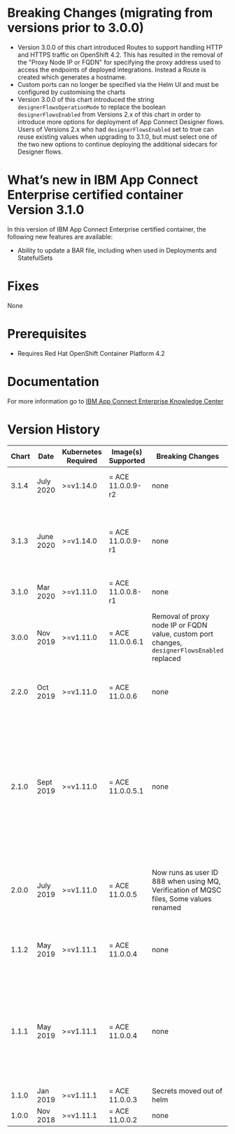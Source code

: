 # Breaking Changes (migrating from versions prior to 3.0.0)

* Version 3.0.0 of this chart introduced Routes to support handling HTTP and HTTPS traffic on OpenShift 4.2. This has resulted in the removal of the "Proxy Node IP or FQDN" for specifying the proxy address used to access the endpoints of deployed integrations. Instead a Route is created which generates a hostname.
* Custom ports can no longer be specified via the Helm UI and must be configured by customising the charts
* Version 3.0.0 of this chart introduced the string `designerFlowsOperationMode` to replace the boolean `designerFlowsEnabled` from Versions 2.x of this chart in order to introduce more options for deployment of App Connect Designer flows. Users of Versions 2.x who had `designerFlowsEnabled` set to true can reuse existing values when upgrading to 3.1.0, but must select one of the two new options to continue deploying the additional sidecars for Designer flows.

# What’s new in IBM App Connect Enterprise certified container Version 3.1.0

In this version of IBM App Connect Enterprise certified container, the following new features are available:

* Ability to update a BAR file, including when used in Deployments and StatefulSets 

# Fixes

None

# Prerequisites

* Requires Red Hat OpenShift Container Platform 4.2

# Documentation

For more information go to [IBM App Connect Enterprise Knowledge Center](https://ibm.biz/ACEv11ContainerDocs)

# Version History

| Chart | Date | Kubernetes Required | Image(s) Supported | Breaking Changes | Details |
| ----- | ----| ------------------- | ------------------ | ---------------- | ------- |
| 3.1.4 | July 2020 | >=v1.14.0 | = ACE 11.0.0.9-r2 | none | Dependency updates (no functional changes) | 
| 3.1.3 | June 2020 | >=v1.14.0 | = ACE 11.0.0.9-r1 | none | Add support for OpenShift Container Platform 4.4, 11.0.0.9 FP Update |
| 3.1.0 | Mar 2020 | >=v1.11.0 | = ACE 11.0.0.8-r1 | none | Update BAR files |
| 3.0.0 | Nov 2019 | >=v1.11.0 | = ACE 11.0.0.6.1 | Removal of proxy node IP or FQDN value, custom port changes, `designerFlowsEnabled` replaced | Support for OpenShift 4.2, `log.format` now defaults to basic |
| 2.2.0 | Oct 2019 | >=v1.11.0 | = ACE 11.0.0.6 | none | Updates ACE version, Operational Dashboard Tracing |
| 2.1.0 | Sept 2019 | >=v1.11.0 | = ACE 11.0.0.5.1 | none | New image includes MQ client, Supports MQ 9.1.3, Operational Dashboard support, Support for configuring Switch ports, Support for configuring custom ports |
| 2.0.0 | July 2019 | >=v1.11.0 | = ACE 11.0.0.5 | Now runs as user ID 888 when using MQ, Verification of MQSC files, Some values renamed | 11.0.0.5 FP Update, Image based on UBI, Supports MQ 9.1.2 |
| 1.1.2 | May 2019 | >=v1.11.1 | = ACE 11.0.0.4 | none  | Fix issues with release name length, Updates ACE version |
| 1.1.1 | May 2019 | >=v1.11.1 | = ACE 11.0.0.4  | none | Updates ACE version, Import of odbc files fixed, RestAPI viewer update to present correct hostname & port |
| 1.1.0 | Jan 2019 | >=v1.11.1 | = ACE 11.0.0.3 | Secrets moved out of helm  | Updates ACE version |
| 1.0.0 | Nov 2018 | >=v1.11.1 | = ACE 11.0.0.2 | none |  Initial Chart |
